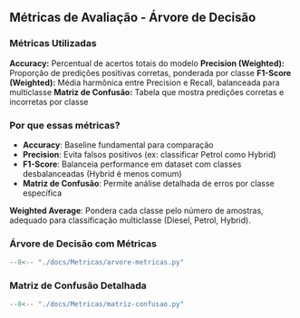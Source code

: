 ## Métricas de Avaliação - Árvore de Decisão

### Métricas Utilizadas

**Accuracy:** Percentual de acertos totais do modelo
**Precision (Weighted):** Proporção de predições positivas corretas, ponderada por classe
**F1-Score (Weighted):** Média harmônica entre Precision e Recall, balanceada para multiclasse
**Matriz de Confusão:** Tabela que mostra predições corretas e incorretas por classe

### Por que essas métricas?

- **Accuracy**: Baseline fundamental para comparação
- **Precision**: Evita falsos positivos (ex: classificar Petrol como Hybrid)
- **F1-Score**: Balanceia performance em dataset com classes desbalanceadas (Hybrid é menos comum)
- **Matriz de Confusão**: Permite análise detalhada de erros por classe específica

**Weighted Average**: Pondera cada classe pelo número de amostras, adequado para classificação multiclasse (Diesel, Petrol, Hybrid).

### Árvore de Decisão com Métricas

``` python exec="on" html="1"
--8<-- "./docs/Metricas/arvore-metricas.py"
```

### Matriz de Confusão Detalhada

``` python exec="on" html="1"
--8<-- "./docs/Metricas/matriz-confusao.py"
```

